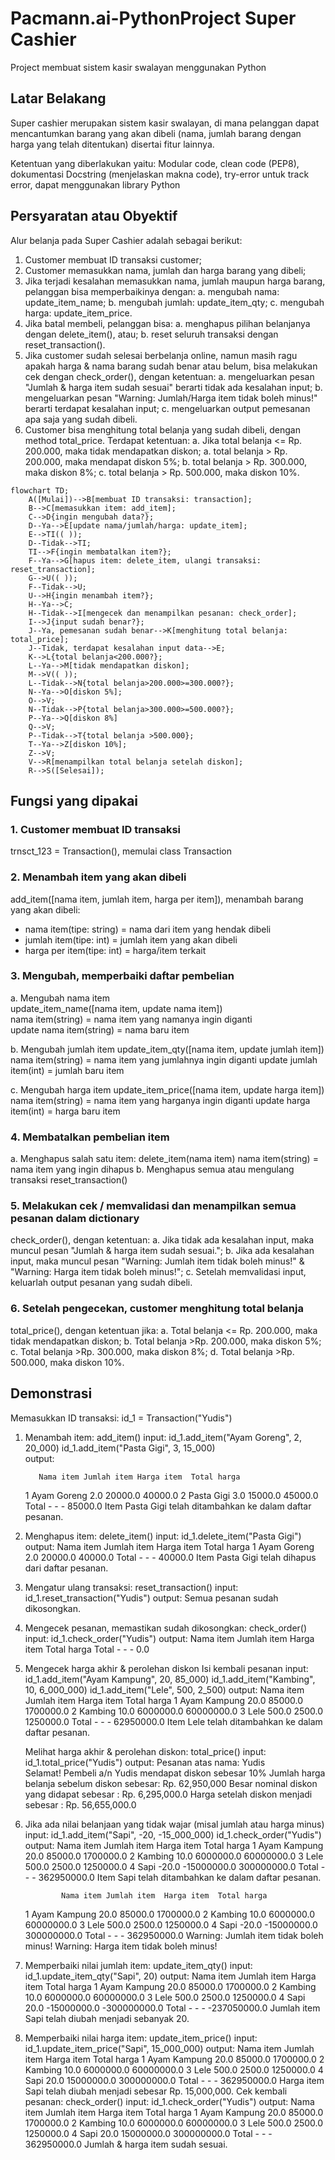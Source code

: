 # Pacmann.ai-PythonProject Super Cashier
Project membuat sistem kasir swalayan menggunakan Python

## Latar Belakang
Super cashier merupakan sistem kasir swalayan, di mana pelanggan dapat mencantumkan barang yang akan dibeli (nama, jumlah barang dengan harga yang telah ditentukan) disertai fitur lainnya.

Ketentuan yang diberlakukan yaitu: Modular code, clean code (PEP8), dokumentasi Docstring (menjelaskan makna code), try-error untuk track error, dapat menggunakan library Python

## Persyaratan atau Obyektif
Alur belanja pada Super Cashier adalah sebagai berikut:
1. Customer membuat ID transaksi customer;
2. Customer memasukkan nama, jumlah dan harga barang yang dibeli;
3. Jika terjadi kesalahan memasukkan nama, jumlah maupun harga barang, pelanggan bisa memperbaikinya dengan:
  a. mengubah nama: update_item_name;
  b. mengubah jumlah: update_item_qty;
  c. mengubah harga: update_item_price.
4. Jika batal membeli, pelanggan bisa:
  a. menghapus pilihan belanjanya dengan delete_item(), atau;
  b. reset seluruh transaksi dengan reset_transaction().
5. Jika customer sudah selesai berbelanja online, namun masih ragu apakah harga & nama barang sudah benar atau belum, bisa melakukan cek dengan check_order(), dengan ketentuan:
  a. mengeluarkan pesan "Jumlah & harga item sudah sesuai" berarti tidak ada kesalahan input;
  b. mengeluarkan pesan "Warning: Jumlah/Harga item tidak boleh minus!" berarti terdapat kesalahan input;
  c. mengeluarkan output pemesanan apa saja yang sudah dibeli.
6. Customer bisa menghitung total belanja yang sudah dibeli, dengan method total_price. Terdapat ketentuan:
  a. Jika total belanja <= Rp. 200.000, maka tidak mendapatkan diskon;
  a. total belanja > Rp. 200.000, maka mendapat diskon 5%;
  b. total belanja > Rp. 300.000, maka diskon 8%;
  c. total belanja  > Rp. 500.000, maka diskon 10%.
  
```mermaid
flowchart TD;
    A([Mulai])-->B[membuat ID transaksi: transaction];
    B-->C[memasukkan item: add_item];
    C-->D{ingin mengubah data?};
    D--Ya-->E[update nama/jumlah/harga: update_item];
    E-->TI(( ));
    D--Tidak-->TI;
    TI-->F{ingin membatalkan item?};
    F--Ya-->G[hapus item: delete_item, ulangi transaksi: reset_transaction];
    G-->U(( ));
    F--Tidak-->U;
    U-->H{ingin menambah item?};
    H--Ya-->C;
    H--Tidak-->I[mengecek dan menampilkan pesanan: check_order];
    I-->J{input sudah benar?};
    J--Ya, pemesanan sudah benar-->K[menghitung total belanja: total_price];
    J--Tidak, terdapat kesalahan input data-->E;
    K-->L{total belanja<200.000?};
    L--Ya-->M[tidak mendapatkan diskon];
    M-->V(( ));
    L--Tidak-->N{total belanja>200.000>=300.000?};
    N--Ya-->O[diskon 5%];
    O-->V;
    N--Tidak-->P{total belanja>300.000>=500.000?};
    P--Ya-->Q[diskon 8%]
    Q-->V;
    P--Tidak-->T{total belanja >500.000};
    T--Ya-->Z[diskon 10%];
    Z-->V;
    V-->R[menampilkan total belanja setelah diskon];
    R-->S([Selesai]);
```
## Fungsi yang dipakai

### 1. Customer membuat ID transaksi
   trnsct_123 = Transaction(), memulai class Transaction
   
### 2. Menambah item yang akan dibeli
   add_item([nama item, jumlah item, harga per item]), menambah barang yang akan dibeli: <br>
   
   * nama item(tipe: string)    = nama dari item yang hendak dibeli <br>
   * jumlah item(tipe: int)     = jumlah item yang akan dibeli <br>
   * harga per item(tipe: int)  = harga/item terkait <br>

### 3. Mengubah, memperbaiki daftar pembelian
   a. Mengubah nama item <br>
   update_item_name([nama item, update nama item]) <br>
    nama item(string)          = nama item yang namanya ingin diganti <br>
    update nama item(string)   = nama baru item <br>
    
   b. Mengubah jumlah item
   update_item_qty([nama item, update jumlah item])
    nama item(string)          = nama item yang jumlahnya ingin diganti
    update jumlah item(int)    = jumlah baru item 
  
   c. Mengubah harga item
   update_item_price([nama item, update harga item])
    nama item(string)          = nama item yang harganya ingin diganti
    update harga item(int)     = harga baru item
   
### 4. Membatalkan pembelian item
   a. Menghapus salah satu item:
   delete_item(nama item)
    nama item(string)         = nama item yang ingin dihapus
   b. Menghapus semua atau mengulang transaksi
   reset_transaction()
   
### 5. Melakukan cek / memvalidasi dan menampilkan semua pesanan dalam dictionary
  check_order(), dengan ketentuan:
  a. Jika tidak ada kesalahan input, maka muncul pesan "Jumlah & harga item sudah sesuai.";
  b. Jika ada kesalahan input, maka muncul pesan "Warning: Jumlah item tidak boleh minus!" & "Warning: Harga item tidak boleh minus!";
  c. Setelah memvalidasi input, keluarlah output pesanan yang sudah dibeli.
  
### 6. Setelah pengecekan, customer menghitung total belanja
  total_price(), dengan ketentuan jika:
  a. Total belanja <= Rp. 200.000, maka tidak mendapatkan diskon;
  b. Total belanja >Rp. 200.000, maka diskon 5%;
  c. Total belanja >Rp. 300.000, maka diskon 8%;
  d. Total belanja >Rp. 500.000, maka diskon 10%.
 
## Demonstrasi
Memasukkan ID transaksi:
id_1 = Transaction("Yudis")

  1. Menambah item: add_item()
     input:
      id_1.add_item("Ayam Goreng", 2, 20_000)
      id_1.add_item("Pasta Gigi", 3, 15_000)   
     output:
            
            Nama item Jumlah item Harga item  Total harga
       1      Ayam Goreng         2.0    20000.0      40000.0
       2       Pasta Gigi         3.0    15000.0      45000.0
       Total            -           -          -      85000.0
       Item Pasta Gigi telah ditambahkan ke dalam daftar pesanan.
    
  2. Menghapus item: delete_item()
      input:
       id_1.delete_item("Pasta Gigi")
      output:
             Nama item Jumlah item Harga item  Total harga
       1      Ayam Goreng         2.0    20000.0      40000.0
       Total            -           -          -      40000.0
       Item Pasta Gigi telah dihapus dari daftar pesanan.
      
  3. Mengatur ulang transaksi: reset_transaction()
      input:
       id_1.reset_transaction("Yudis")
      output:
       Semua pesanan sudah dikosongkan.
      
  4. Mengecek pesanan, memastikan sudah dikosongkan: check_order()
      input:
       id_1.check_order("Yudis")
      output:
             Nama item Jumlah item Harga item  Total harga
       Total         -           -          -          0.0
      
  5. Mengecek harga akhir & perolehan diskon
     Isi kembali pesanan
      input:
       id_1.add_item("Ayam Kampung", 20, 85_000)
       id_1.add_item("Kambing", 10, 6_000_000)
       id_1.add_item("Lele", 500, 2_500)
      output:
              Nama item Jumlah item Harga item  Total harga
       1      Ayam Kampung        20.0    85000.0    1700000.0
       2           Kambing        10.0  6000000.0   60000000.0
       3              Lele       500.0     2500.0    1250000.0
       Total             -           -          -   62950000.0
       Item Lele telah ditambahkan ke dalam daftar pesanan.
      
      Melihat harga akhir & perolehan diskon: total_price()
       input:
        id_1.total_price("Yudis")
       output:
        Pesanan atas nama: Yudis     
        Selamat! Pembeli a/n Yudis mendapat diskon sebesar 10%
        Jumlah harga belanja sebelum diskon sebesar: Rp. 62,950,000
        Besar nominal diskon yang didapat sebesar  : Rp. 6,295,000.0
        Harga setelah diskon menjadi sebesar       : Rp. 56,655,000.0
   
  6. Jika ada nilai belanjaan yang tidak wajar (misal jumlah atau harga minus)
      input:
       id_1.add_item("Sapi", -20, -15_000_000)
       id_1.check_order("Yudis")
      output:
                 Nama item Jumlah item  Harga item  Total harga
       1      Ayam Kampung        20.0     85000.0    1700000.0
       2           Kambing        10.0   6000000.0   60000000.0
       3              Lele       500.0      2500.0    1250000.0
       4              Sapi       -20.0 -15000000.0  300000000.0
       Total             -           -           -  362950000.0
       Item Sapi telah ditambahkan ke dalam daftar pesanan.
       
                 Nama item Jumlah item  Harga item  Total harga
       1      Ayam Kampung        20.0     85000.0    1700000.0
       2           Kambing        10.0   6000000.0   60000000.0
       3              Lele       500.0      2500.0    1250000.0
       4              Sapi       -20.0 -15000000.0  300000000.0
       Total             -           -           -  362950000.0
       Warning: Jumlah item tidak boleh minus!
       Warning: Harga item tidak boleh minus!
       
  7. Memperbaiki nilai jumlah item: update_item_qty()
      input:
       id_1.update_item_qty("Sapi", 20)
      output:
                 Nama item Jumlah item  Harga item  Total harga
       1      Ayam Kampung        20.0     85000.0    1700000.0
       2           Kambing        10.0   6000000.0   60000000.0
       3              Lele       500.0      2500.0    1250000.0
       4              Sapi        20.0 -15000000.0 -300000000.0
       Total             -           -           - -237050000.0
       Jumlah item Sapi telah diubah menjadi sebanyak 20.
       
  8. Memperbaiki nilai harga item: update_item_price()
      input:
       id_1.update_item_price("Sapi", 15_000_000)
      output:
              Nama item Jumlah item  Harga item  Total harga
       1      Ayam Kampung        20.0     85000.0    1700000.0
       2           Kambing        10.0   6000000.0   60000000.0
       3              Lele       500.0      2500.0    1250000.0
       4              Sapi        20.0  15000000.0  300000000.0
       Total             -           -           -  362950000.0
       Harga item Sapi telah diubah menjadi sebesar Rp. 15,000,000.
     Cek kembali pesanan: check_order()
      input:
       id_1.check_order("Yudis")
      output:
              Nama item Jumlah item  Harga item  Total harga
       1      Ayam Kampung        20.0     85000.0    1700000.0
       2           Kambing        10.0   6000000.0   60000000.0
       3              Lele       500.0      2500.0    1250000.0
       4              Sapi        20.0  15000000.0  300000000.0
       Total             -           -           -  362950000.0
       Jumlah & harga item sudah sesuai.
